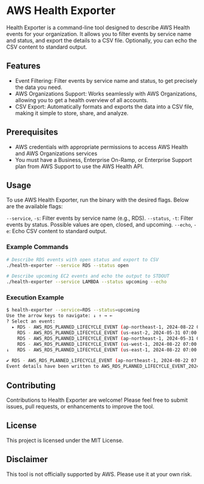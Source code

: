 # AWS Health Exporter
Health Exporter is a command-line tool designed to describe AWS Health events for your organization. It allows you to filter events by service name and status, and export the details to a CSV file. Optionally, you can echo the CSV content to standard output.

## Features
* Event Filtering: Filter events by service name and status, to get precisely the data you need.
* AWS Organizations Support: Works seamlessly with AWS Organizations, allowing you to get a health overview of all accounts.
* CSV Export: Automatically formats and exports the data into a CSV file, making it simple to store, share, and analyze.

## Prerequisites
* AWS credentials with appropriate permissions to access AWS Health and AWS Organizations services
* You must have a Business, Enterprise On-Ramp, or Enterprise Support plan from AWS Support to use the AWS Health API. 

## Usage
To use AWS Health Exporter, run the binary with the desired flags. Below are the available flags:

`--service`, `-s`: Filter events by service name (e.g., RDS).
`--status`, `-t`: Filter events by status. Possible values are open, closed, and upcoming.
`--echo`, `-e`: Echo CSV content to standard output.

### Example Commands

```bash
# Describe RDS events with open status and export to CSV
./health-exporter --service RDS --status open

# Describe upcoming EC2 events and echo the output to STDOUT
./health-exporter --service LAMBDA --status upcoming --echo
```

### Execution Example
```bash
$ health-exporter --service=RDS --status=upcoming
Use the arrow keys to navigate: ↓ ↑ → ← 
? Select an event: 
  ▸ RDS - AWS_RDS_PLANNED_LIFECYCLE_EVENT (ap-northeast-1, 2024-08-22 07:00:00)
    RDS - AWS_RDS_PLANNED_LIFECYCLE_EVENT (us-east-2, 2024-05-31 07:00:00)
    RDS - AWS_RDS_PLANNED_LIFECYCLE_EVENT (ap-northeast-1, 2024-05-31 07:00:00)
    RDS - AWS_RDS_PLANNED_LIFECYCLE_EVENT (us-west-1, 2024-08-22 07:00:00)
↓   RDS - AWS_RDS_PLANNED_LIFECYCLE_EVENT (us-east-1, 2024-08-22 07:00:00)

✔ RDS - AWS_RDS_PLANNED_LIFECYCLE_EVENT (ap-northeast-1, 2024-08-22 07:00:00)
Event details have been written to AWS_RDS_PLANNED_LIFECYCLE_EVENT_2024-08-22_07-00-00_ap-northeast-1.csv.
```

## Contributing
Contributions to Health Exporter are welcome! Please feel free to submit issues, pull requests, or enhancements to improve the tool.

## License
This project is licensed under the MIT License.

## Disclaimer
This tool is not officially supported by AWS. Please use it at your own risk.
